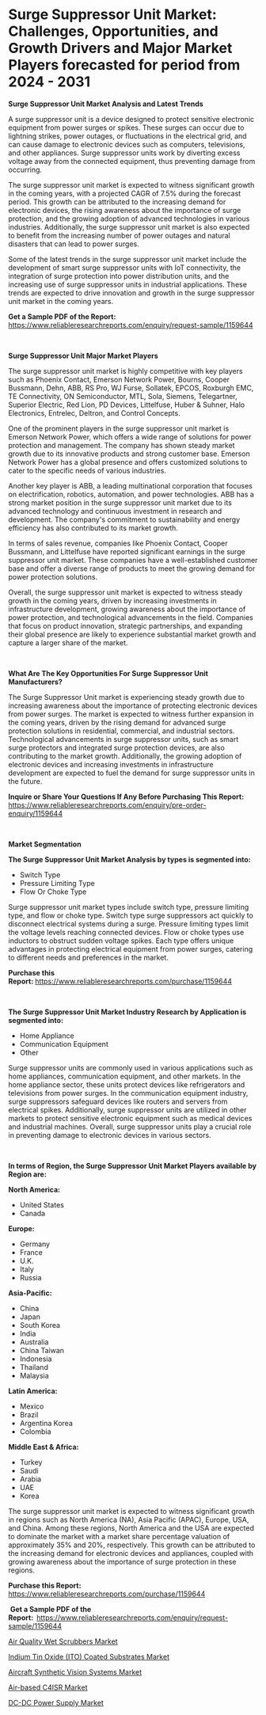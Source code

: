 <p><h1>Surge Suppressor Unit Market: Challenges, Opportunities, and Growth Drivers and Major Market Players forecasted for period from 2024 - 2031</h1></p><p><strong>Surge Suppressor Unit Market Analysis and Latest Trends</strong></p>
<p><p>A surge suppressor unit is a device designed to protect sensitive electronic equipment from power surges or spikes. These surges can occur due to lightning strikes, power outages, or fluctuations in the electrical grid, and can cause damage to electronic devices such as computers, televisions, and other appliances. Surge suppressor units work by diverting excess voltage away from the connected equipment, thus preventing damage from occurring.</p><p>The surge suppressor unit market is expected to witness significant growth in the coming years, with a projected CAGR of 7.5% during the forecast period. This growth can be attributed to the increasing demand for electronic devices, the rising awareness about the importance of surge protection, and the growing adoption of advanced technologies in various industries. Additionally, the surge suppressor unit market is also expected to benefit from the increasing number of power outages and natural disasters that can lead to power surges.</p><p>Some of the latest trends in the surge suppressor unit market include the development of smart surge suppressor units with IoT connectivity, the integration of surge protection into power distribution units, and the increasing use of surge suppressor units in industrial applications. These trends are expected to drive innovation and growth in the surge suppressor unit market in the coming years.</p></p>
<p><strong>Get a Sample PDF of the Report:&nbsp;</strong> <a href="https://www.reliableresearchreports.com/enquiry/request-sample/1159644">https://www.reliableresearchreports.com/enquiry/request-sample/1159644</a></p>
<p>&nbsp;</p>
<p><strong>Surge Suppressor Unit Major Market Players</strong></p>
<p><p>The surge suppressor unit market is highly competitive with key players such as Phoenix Contact, Emerson Network Power, Bourns, Cooper Bussmann, Dehn, ABB, RS Pro, WJ Furse, Sollatek, EPCOS, Roxburgh EMC, TE Connectivity, ON Semiconductor, MTL, Sola, Siemens, Telegartner, Superior Electric, Red Lion, PD Devices, Littelfuse, Huber & Suhner, Halo Electronics, Entrelec, Deltron, and Control Concepts.</p><p>One of the prominent players in the surge suppressor unit market is Emerson Network Power, which offers a wide range of solutions for power protection and management. The company has shown steady market growth due to its innovative products and strong customer base. Emerson Network Power has a global presence and offers customized solutions to cater to the specific needs of various industries.</p><p>Another key player is ABB, a leading multinational corporation that focuses on electrification, robotics, automation, and power technologies. ABB has a strong market position in the surge suppressor unit market due to its advanced technology and continuous investment in research and development. The company's commitment to sustainability and energy efficiency has also contributed to its market growth.</p><p>In terms of sales revenue, companies like Phoenix Contact, Cooper Bussmann, and Littelfuse have reported significant earnings in the surge suppressor unit market. These companies have a well-established customer base and offer a diverse range of products to meet the growing demand for power protection solutions.</p><p>Overall, the surge suppressor unit market is expected to witness steady growth in the coming years, driven by increasing investments in infrastructure development, growing awareness about the importance of power protection, and technological advancements in the field. Companies that focus on product innovation, strategic partnerships, and expanding their global presence are likely to experience substantial market growth and capture a larger share of the market.</p></p>
<p>&nbsp;</p>
<p><strong>What Are The Key Opportunities For Surge Suppressor Unit Manufacturers?</strong></p>
<p><p>The Surge Suppressor Unit market is experiencing steady growth due to increasing awareness about the importance of protecting electronic devices from power surges. The market is expected to witness further expansion in the coming years, driven by the rising demand for advanced surge protection solutions in residential, commercial, and industrial sectors. Technological advancements in surge suppressor units, such as smart surge protectors and integrated surge protection devices, are also contributing to the market growth. Additionally, the growing adoption of electronic devices and increasing investments in infrastructure development are expected to fuel the demand for surge suppressor units in the future.</p></p>
<p><strong>Inquire or Share Your Questions If Any Before Purchasing This Report:</strong> <a href="https://www.reliableresearchreports.com/enquiry/pre-order-enquiry/1159644">https://www.reliableresearchreports.com/enquiry/pre-order-enquiry/1159644</a></p>
<p>&nbsp;</p>
<p><strong>Market Segmentation</strong></p>
<p><strong>The Surge Suppressor Unit Market Analysis by types is segmented into:</strong></p>
<p><ul><li>Switch Type</li><li>Pressure Limiting Type</li><li>Flow Or Choke Type</li></ul></p>
<p><p>Surge suppressor unit market types include switch type, pressure limiting type, and flow or choke type. Switch type surge suppressors act quickly to disconnect electrical systems during a surge. Pressure limiting types limit the voltage levels reaching connected devices. Flow or choke types use inductors to obstruct sudden voltage spikes. Each type offers unique advantages in protecting electrical equipment from power surges, catering to different needs and preferences in the market.</p></p>
<p><strong>Purchase this Report:&nbsp;</strong><a href="https://www.reliableresearchreports.com/purchase/1159644">https://www.reliableresearchreports.com/purchase/1159644</a></p>
<p>&nbsp;</p>
<p><strong>The Surge Suppressor Unit Market Industry Research by Application is segmented into:</strong></p>
<p><ul><li>Home Appliance</li><li>Communication Equipment</li><li>Other</li></ul></p>
<p><p>Surge suppressor units are commonly used in various applications such as home appliances, communication equipment, and other markets. In the home appliance sector, these units protect devices like refrigerators and televisions from power surges. In the communication equipment industry, surge suppressors safeguard devices like routers and servers from electrical spikes. Additionally, surge suppressor units are utilized in other markets to protect sensitive electronic equipment such as medical devices and industrial machines. Overall, surge suppressor units play a crucial role in preventing damage to electronic devices in various sectors.</p></p>
<p>&nbsp;</p>
<p><strong>In terms of Region, the Surge Suppressor Unit Market Players available by Region are:</strong></p>
<p>
    <p> <strong> North America: </strong>
        <ul>
            <li>United States</li>
            <li>Canada</li>
        </ul>
        </p> 
    <p> <strong> Europe: </strong>
        <ul>
            <li>Germany</li>
            <li>France</li>
            <li>U.K.</li>
            <li>Italy</li>
            <li>Russia</li>
        </ul>
        </p> 
    <p> <strong> Asia-Pacific: </strong>
        <ul>
            <li>China</li>
            <li>Japan</li>
            <li>South Korea</li>
            <li>India</li>
            <li>Australia</li>
            <li>China Taiwan</li>
            <li>Indonesia</li>
            <li>Thailand</li>
            <li>Malaysia</li>
        </ul>
        </p> 
    <p> <strong> Latin America: </strong>
        <ul>
            <li>Mexico</li>
            <li>Brazil</li>
            <li>Argentina Korea</li>
            <li>Colombia</li>
        </ul>
        </p> 
    <p> <strong> Middle East & Africa: </strong>
        <ul>
            <li>Turkey</li>
            <li>Saudi</li>
            <li>Arabia</li>
            <li>UAE</li>
            <li>Korea</li>
        </ul>
    </p>
    </p>
<p><p>The surge suppressor unit market is expected to witness significant growth in regions such as North America (NA), Asia Pacific (APAC), Europe, USA, and China. Among these regions, North America and the USA are expected to dominate the market with a market share percentage valuation of approximately 35% and 20%, respectively. This growth can be attributed to the increasing demand for electronic devices and appliances, coupled with growing awareness about the importance of surge protection in these regions.</p></p>
<p><strong>Purchase this Report: </strong><a href="https://www.reliableresearchreports.com/purchase/1159644">https://www.reliableresearchreports.com/purchase/1159644</a></p>
<p>&nbsp;<strong>Get a Sample PDF of the Report:&nbsp;&nbsp;</strong><a href="https://www.reliableresearchreports.com/enquiry/request-sample/1159644">https://www.reliableresearchreports.com/enquiry/request-sample/1159644</a></p>
<p><strong></strong></p>
<p><p><a href="https://github.com/Airanohannonzb68e5pb53oc1/Market-Research-Report-List-1/blob/main/air-quality-wet-scrubbers-market.md">Air Quality Wet Scrubbers Market</a></p><p><a href="https://issuu.com/reportprime-2/docs/indium-tin-oxide-ito-coated-substrates-market-size">Indium Tin Oxide (ITO) Coated Substrates Market</a></p><p><a href="https://github.com/maliyahmorrow6654/Market-Research-Report-List-3/blob/main/aircraft-synthetic-vision-systems-market.md">Aircraft Synthetic Vision Systems Market</a></p><p><a href="https://github.com/ChiragRP21/Market-Research-Report-List-3/blob/main/air-based-c4isr-market.md">Air-based C4ISR Market</a></p><p><a href="https://issuu.com/reportprime-2/docs/dc-dc-power-supply-market-size-2030.pptx">DC-DC Power Supply Market</a></p></p>